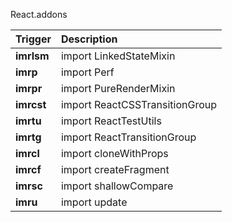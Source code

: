 React.addons

Trigger | Description
:------- | :-------
**imrlsm** | import LinkedStateMixin
**imrp** | import Perf
**imrpr** | import PureRenderMixin
**imrcst** | import ReactCSSTransitionGroup
**imrtu** | import ReactTestUtils
**imrtg** | import ReactTransitionGroup
**imrcl** | import cloneWithProps
**imrcf** | import createFragment
**imrsc** | import shallowCompare
**imru** | import update
